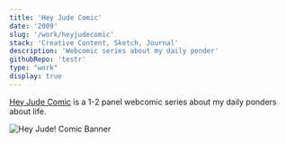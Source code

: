 ```yaml
---
title: 'Hey Jude Comic'
date: '2009'
slug: '/work/heyjudecomic'
stack: 'Creative Content, Sketch, Journal'
description: 'Webcomic series about my daily ponder'
githubRepo: 'testr'
type: "work"  
display: true
---
```



[Hey Jude Comic](https://www.heyjudecomic.com) is a 1-2 panel webcomic series about my daily ponders about life. 


![Hey Jude! Comic Banner](https://64.media.tumblr.com/1467c28ec4c4f411ea5db668e5275e65/26039d898306248c-9e/s640x960/d2ea873afbb4f2344134e7bb1f462432df0bbec9.pnj)
<br/>